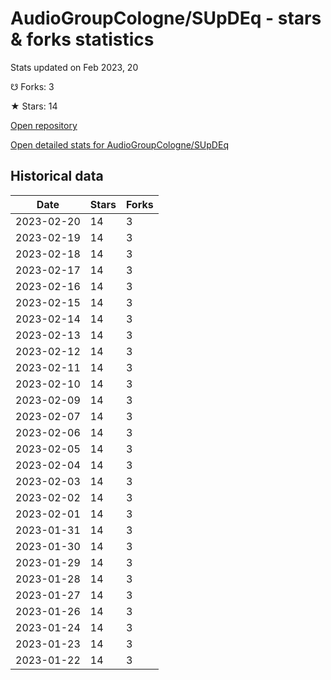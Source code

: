 # AudioGroupCologne/SUpDEq - stars & forks statistics

Stats updated on Feb 2023, 20

☋ Forks: 3

★ Stars: 14

[Open repository](https://github.com/AudioGroupCologne/SUpDEq)

[Open detailed stats for AudioGroupCologne/SUpDEq](https://reviewgithub.com/rep/AudioGroupCologne/SUpDEq)

## Historical data
| Date | Stars | Forks |
|------|-------|-------|
| 2023-02-20 | 14 | 3 | 
| 2023-02-19 | 14 | 3 | 
| 2023-02-18 | 14 | 3 | 
| 2023-02-17 | 14 | 3 | 
| 2023-02-16 | 14 | 3 | 
| 2023-02-15 | 14 | 3 | 
| 2023-02-14 | 14 | 3 | 
| 2023-02-13 | 14 | 3 | 
| 2023-02-12 | 14 | 3 | 
| 2023-02-11 | 14 | 3 | 
| 2023-02-10 | 14 | 3 | 
| 2023-02-09 | 14 | 3 | 
| 2023-02-07 | 14 | 3 | 
| 2023-02-06 | 14 | 3 | 
| 2023-02-05 | 14 | 3 | 
| 2023-02-04 | 14 | 3 | 
| 2023-02-03 | 14 | 3 | 
| 2023-02-02 | 14 | 3 | 
| 2023-02-01 | 14 | 3 | 
| 2023-01-31 | 14 | 3 | 
| 2023-01-30 | 14 | 3 | 
| 2023-01-29 | 14 | 3 | 
| 2023-01-28 | 14 | 3 | 
| 2023-01-27 | 14 | 3 | 
| 2023-01-26 | 14 | 3 | 
| 2023-01-24 | 14 | 3 | 
| 2023-01-23 | 14 | 3 | 
| 2023-01-22 | 14 | 3 | 

